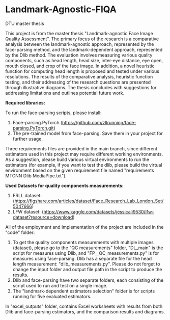 # Landmark-Agnostic-FIQA
DTU master thesis

This project is from the master thesis "Landmark-agnostic Face Image Quality Assessment". The primary focus of the research is a comparative analysis between the landmark-agnostic approach, represented by the face-parsing method, and the landmark-dependent approach, represented by the Dlib method. The evaluation involves measuring various quality components, such as head length, head size, inter-eye distance, eye open, mouth closed, and crop of the face image. In addition, a novel heuristic function for computing head length is proposed and tested under various resolutions. The results of the comparative analysis, heuristic function testing, and their addressing of the research questions are presented through illustrative diagrams. The thesis concludes with suggestions for addressing limitations and outlines potential future work.

**Required libraries:**

To run the face-parsing scripts, please install: 
1. Face-parsing.PyTorch (https://github.com/zllrunning/face-parsing.PyTorch.git)
2. The pre-trained model from face-parsing. Save them in your project for further usage.

Three requirements files are provided in the main branch, since different estimators used in this project may require different working environments. As a suggestion, please build various virtual environments to run the estimators (for example, if you want to test the dlib, please build the virtual environment based on the given requirement file named "requirements MTCNN Dlib MediaPipe.txt"). 

**Used Datasets for quality components measurements:**
1. FRLL dataset: (https://figshare.com/articles/dataset/Face_Research_Lab_London_Set/5047666)
2. LFW dataset: (https://www.kaggle.com/datasets/jessicali9530/lfw-dataset?resource=download)

All of the employment and implementation of the project are included in the "code" folder:
1. To get the quality components measurements with multiple images (dataset), please go to the "QC measurements" folder, "DL_main" is the script for measures using Dlib, and "FP__QC_measurements.py" is for measures using face-parsing. Dlib has a separate file for the head length measurement: "dlib_measurements.py". Please do not forget to change the input folder and output file path in the script to produce the results.
2. Dlib and face-parsing have two separate folders, each consisting of the script used to run and test on a single image.
3. The "landmark-dependent estimators selection" folder is for scripts running for five evaluated estimators.

In "excel_outputs" folder, contains Excel worksheets with results from both Dlib and face-parsing estimators, and the comparison results and diagrams.
